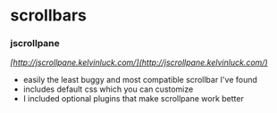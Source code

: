 scrollbars
==========

### jscrollpane

*[http://jscrollpane.kelvinluck.com/](http://jscrollpane.kelvinluck.com/)*

- easily the least buggy and most compatible scrollbar I've found
- includes default css which you can customize
- I included optional plugins that make scrollpane work better